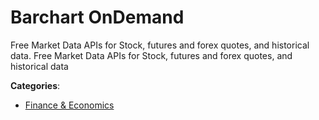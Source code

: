 # Barchart OnDemand


Free Market Data APIs for Stock, futures and forex quotes, and historical data.  Free Market Data APIs for Stock, futures and forex quotes, and historical data



**Categories**:
- [Finance & Economics](https://github.com/apis-list/apis-list#finance-and-economics)




